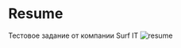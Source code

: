 # Resume
Тестовое задание от компании Surf IT
![resume](https://github.com/Berendei75405/Resume/assets/82874611/54c1b405-2188-4b44-92d0-a7a19172dc73)
